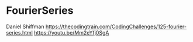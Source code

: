 # FourierSeries



Daniel Shiffman
https://thecodingtrain.com/CodingChallenges/125-fourier-series.html
https://youtu.be/Mm2eYfj0SgA
